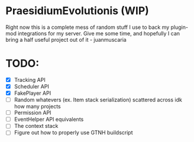 # PraesidiumEvolutionis (WIP)
Right now this is a complete mess of random stuff I use to back my plugin-mod integrations for my server.
Give me some time, and hopefully I can bring a half useful project out of it - juanmuscaria 

# TODO:
* [X] Tracking API
* [X] Scheduler API
* [X] FakePlayer API
* [ ] Random whatevers (ex. Item stack serialization) scattered across idk how many projects
* [ ] Permission API
* [ ] EventHelper API equivalents
* [ ] The context stack
* [ ] Figure out how to properly use GTNH buildscript